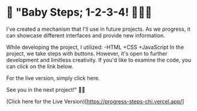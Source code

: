 # 👶 "Baby Steps; 1-2-3-4! 🚶‍♂️🎯

I've created a mechanism that I'll use in future projects. As we progress, it can showcase different interfaces and provide new information.

While developing the project, I utilized:
-HTML
+CSS
+JavaScript
In the project, we take steps with buttons. However, it's open to further development and limitless creativity. If you'd like to examine the code, you can click on the link below.

For the live version, simply click here.

See you in the next project!" 🚀🔧

(Click here for the Live Version)[https://progress-steps-chi.vercel.app/]
